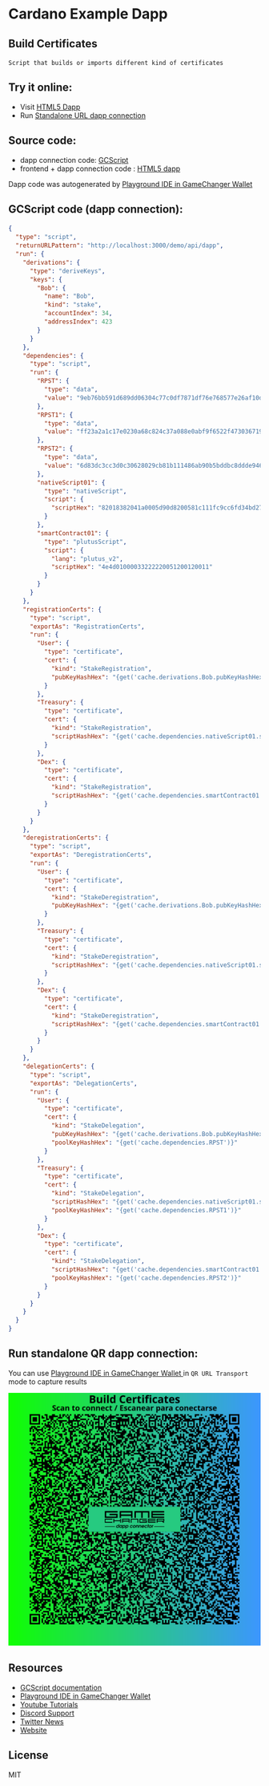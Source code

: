 
# Cardano Example Dapp

## **Build Certificates**

    Script that builds or imports different kind of certificates


## Try it online: 

-  Visit [HTML5 Dapp](https://raw.githubusercontent.com/GameChangerFinance/gamechanger.wallet/main/examples/Build%20Certificates.html)
-  Run [Standalone URL dapp connection](https://beta-wallet.gamechanger.finance/api/2/run/1-H4sIAAAAAAAAA8VVyW7bMBD9F13SAoHNTSTlW5scUrSHIMs54DKyhSiSIFFGgsD_3qGXRG6ctraLxoApD2fmzePMo_ychKcGkknSubZoQnKatBD6trq9-nFpQoC2Qt8shGYyHpe1M-Ws7sKEE0LGHh7qsWmKsTdNExN7jH1OPLTF3ISirrporuGXu_AdnjqMvI8P9H2tbXxU5iGGRAt9ReUjnWDuAU3jXN1X4Vvl4TGZcIE73rfQdesdwfhisThF_AZwp3IFDMu-nmpF7ury-mbIygSDzrkp-2hmYJW0Ns2olzrznkhOhFPKEZ8rrSiuEpTUqVLApMkp8ZxZ4hIkEJHp-9B5zrhhhjqqgDBOjNROM-G4MkRrIMbmWS5TxnKhOOFS0SznQpINNHsfWnrNvePOcU8cJ5JpwjJnNbWUUqGlsRmxqfXeOu29h0xIlVLFI3SFg5rD9bJLZEh_6MBa6z6if_XrIvY-0YxQzXEV1KAiUp8RjxZJNZ6T0txlzsncc2E9UxpFQy3Pba6sSKUFm3HDtWfCUCAyFcxjsMX8dImmISNZEmfbPZg2nNVVaI3bZtmUfei7HSxLU01f_Hdz9uJcERcgPKFYhHDO4gc5U1yWX4pFY9kWpkWHNaOUz6ANO3UFj03dhi_oS67exL_I7raDdpDt0FvkhTMhSjxa0blW_nVU_hALQ5re4tW5MN1sxf95CuHTiTNuBqPBfRvhFRptxZ58XixbeNOC6fr26RgS6wa-Q-L1-o22RTXaytsQOo8Q_4HLL9rZRWb1-th32uc7Mg6f9zbah038DY0PnfnhbP566iVM95j4dvQx094gHTtpTK_r8jf5g6bEv5Ej1TGg_c-Use8R6OFyOoT-H6W0L3-20d9i8RM0DZkvfQkAAA)

## Source code:

- dapp connection code: [GCScript](https://github.com/GameChangerFinance/gamechanger.wallet/blob/main/examples/Build%20Certificates.gcscript)
- frontend + dapp connection code : [HTML5 dapp](https://github.com/GameChangerFinance/gamechanger.wallet/blob/main/examples/Build%20Certificates.html)

Dapp code was autogenerated by [Playground IDE in GameChanger Wallet ](https://beta-wallet.gamechanger.finance/playground)

## GCScript code (dapp connection):
```json
{
  "type": "script",
  "returnURLPattern": "http://localhost:3000/demo/api/dapp",
  "run": {
    "derivations": {
      "type": "deriveKeys",
      "keys": {
        "Bob": {
          "name": "Bob",
          "kind": "stake",
          "accountIndex": 34,
          "addressIndex": 423
        }
      }
    },
    "dependencies": {
      "type": "script",
      "run": {
        "RPST": {
          "type": "data",
          "value": "9eb76bb591d689dd06304c77c0df7871df76e768577e26af10d32b0c"
        },
        "RPST1": {
          "type": "data",
          "value": "ff23a2a1c17e0230a68c824c37a088e0abf9f6522f473036719f3460"
        },
        "RPST2": {
          "type": "data",
          "value": "6d83dc3cc3d0c30628029cb81b111486ab90b5bddbc8ddde94675173"
        },
        "nativeScript01": {
          "type": "nativeScript",
          "script": {
            "scriptHex": "82018382041a0005d90d8200581c111fc9cc6fd34bd2783001b3fbf7b456beb93a38d24a1e06542dc6fb82051a0008e909"
          }
        },
        "smartContract01": {
          "type": "plutusScript",
          "script": {
            "lang": "plutus_v2",
            "scriptHex": "4e4d01000033222220051200120011"
          }
        }
      }
    },
    "registrationCerts": {
      "type": "script",
      "exportAs": "RegistrationCerts",
      "run": {
        "User": {
          "type": "certificate",
          "cert": {
            "kind": "StakeRegistration",
            "pubKeyHashHex": "{get('cache.derivations.Bob.pubKeyHashHex')}"
          }
        },
        "Treasury": {
          "type": "certificate",
          "cert": {
            "kind": "StakeRegistration",
            "scriptHashHex": "{get('cache.dependencies.nativeScript01.scriptHashHex')}"
          }
        },
        "Dex": {
          "type": "certificate",
          "cert": {
            "kind": "StakeRegistration",
            "scriptHashHex": "{get('cache.dependencies.smartContract01.scriptHashHex')}"
          }
        }
      }
    },
    "deregistrationCerts": {
      "type": "script",
      "exportAs": "DeregistrationCerts",
      "run": {
        "User": {
          "type": "certificate",
          "cert": {
            "kind": "StakeDeregistration",
            "pubKeyHashHex": "{get('cache.derivations.Bob.pubKeyHashHex')}"
          }
        },
        "Treasury": {
          "type": "certificate",
          "cert": {
            "kind": "StakeDeregistration",
            "scriptHashHex": "{get('cache.dependencies.nativeScript01.scriptHashHex')}"
          }
        },
        "Dex": {
          "type": "certificate",
          "cert": {
            "kind": "StakeDeregistration",
            "scriptHashHex": "{get('cache.dependencies.smartContract01.scriptHashHex')}"
          }
        }
      }
    },
    "delegationCerts": {
      "type": "script",
      "exportAs": "DelegationCerts",
      "run": {
        "User": {
          "type": "certificate",
          "cert": {
            "kind": "StakeDelegation",
            "pubKeyHashHex": "{get('cache.derivations.Bob.pubKeyHashHex')}",
            "poolKeyHashHex": "{get('cache.dependencies.RPST')}"
          }
        },
        "Treasury": {
          "type": "certificate",
          "cert": {
            "kind": "StakeDelegation",
            "scriptHashHex": "{get('cache.dependencies.nativeScript01.scriptHashHex')}",
            "poolKeyHashHex": "{get('cache.dependencies.RPST1')}"
          }
        },
        "Dex": {
          "type": "certificate",
          "cert": {
            "kind": "StakeDelegation",
            "scriptHashHex": "{get('cache.dependencies.smartContract01.scriptHashHex')}",
            "poolKeyHashHex": "{get('cache.dependencies.RPST2')}"
          }
        }
      }
    }
  }
}
```

## Run standalone QR dapp connection: 

You can use [Playground IDE in GameChanger Wallet ](https://beta-wallet.gamechanger.finance/playground) in `QR URL Transport` mode to capture results

[![QR URL Transport](https://raw.githubusercontent.com/GameChangerFinance/gamechanger.wallet/main/examples/Build%20Certificates.png)](https://beta-wallet.gamechanger.finance/api/2/run/1-H4sIAAAAAAAAA8VVyW7bMBD9F13SAoHNTSTlW5scUrSHIMs54DKyhSiSIFFGgsD_3qGXRG6ctraLxoApD2fmzePMo_ychKcGkknSubZoQnKatBD6trq9-nFpQoC2Qt8shGYyHpe1M-Ws7sKEE0LGHh7qsWmKsTdNExN7jH1OPLTF3ISirrporuGXu_AdnjqMvI8P9H2tbXxU5iGGRAt9ReUjnWDuAU3jXN1X4Vvl4TGZcIE73rfQdesdwfhisThF_AZwp3IFDMu-nmpF7ury-mbIygSDzrkp-2hmYJW0Ns2olzrznkhOhFPKEZ8rrSiuEpTUqVLApMkp8ZxZ4hIkEJHp-9B5zrhhhjqqgDBOjNROM-G4MkRrIMbmWS5TxnKhOOFS0SznQpINNHsfWnrNvePOcU8cJ5JpwjJnNbWUUqGlsRmxqfXeOu29h0xIlVLFI3SFg5rD9bJLZEh_6MBa6z6if_XrIvY-0YxQzXEV1KAiUp8RjxZJNZ6T0txlzsncc2E9UxpFQy3Pba6sSKUFm3HDtWfCUCAyFcxjsMX8dImmISNZEmfbPZg2nNVVaI3bZtmUfei7HSxLU01f_Hdz9uJcERcgPKFYhHDO4gc5U1yWX4pFY9kWpkWHNaOUz6ANO3UFj03dhi_oS67exL_I7raDdpDt0FvkhTMhSjxa0blW_nVU_hALQ5re4tW5MN1sxf95CuHTiTNuBqPBfRvhFRptxZ58XixbeNOC6fr26RgS6wa-Q-L1-o22RTXaytsQOo8Q_4HLL9rZRWb1-th32uc7Mg6f9zbah038DY0PnfnhbP566iVM95j4dvQx094gHTtpTK_r8jf5g6bEv5Ej1TGg_c-Use8R6OFyOoT-H6W0L3-20d9i8RM0DZkvfQkAAA)

## Resources
- [GCScript documentation](https://beta-wallet.gamechanger.finance/doc/api/v2/api.html)
- [Playground IDE in GameChanger Wallet ](https://beta-wallet.gamechanger.finance/playground)
- [Youtube Tutorials](https://www.youtube.com/@gamechanger.finance)
- [Discord Support](https://discord.gg/vpbfyRaDKG)
- [Twitter News](https://twitter.com/GameChangerOk)
- [Website](https://gamechanger.finance)

## License
MIT 
    
